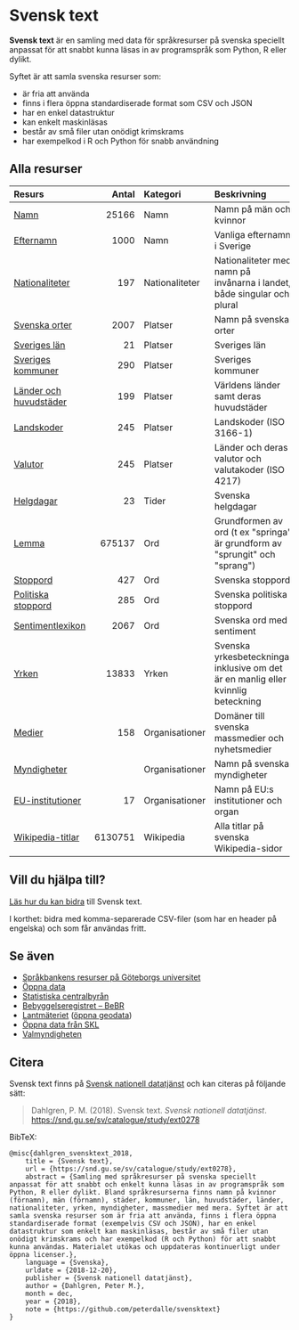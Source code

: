# Svensk text

**Svensk text** är en samling med data för språkresurser på svenska speciellt anpassat för att snabbt kunna läsas in av programspråk som Python, R eller dylikt.

Syftet är att samla svenska resurser som:

- är fria att använda
- finns i flera öppna standardiserade format som CSV och JSON
- har en enkel datastruktur
- kan enkelt maskinläsas
- består av små filer utan onödigt krimskrams
- har exempelkod i R och Python för snabb användning

## Alla resurser

Resurs | Antal | Kategori | Beskrivning
:----------------  | ------: | :------- |  :-------------------------------------------- 
[Namn](namn/) | 25166 | Namn | Namn på män och kvinnor
[Efternamn](namn/) | 1000 | Namn | Vanliga efternamn i Sverige
[Nationaliteter](nationaliteter/) | 197 | Nationaliteter | Nationaliteter med namn på invånarna i landet, både singular och plural
[Svenska orter](platser/) | 2007 | Platser | Namn på svenska orter
[Sveriges län](platser/) | 21 | Platser | Sveriges län
[Sveriges kommuner](platser/) | 290 | Platser | Sveriges kommuner
[Länder och huvudstäder](platser/) | 199 | Platser | Världens länder samt deras huvudstäder
[Landskoder](platser/) | 245 | Platser | Landskoder (ISO 3166-1)
[Valutor](platser/) | 245 | Platser | Länder och deras valutor och valutakoder (ISO 4217)
[Helgdagar](tider/) | 23 | Tider | Svenska helgdagar
[Lemma](lemma/) | 675137 | Ord | Grundformen av ord (t ex "springa" är grundform av "sprungit" och "sprang")
[Stoppord](stoppord/) | 427 | Ord | Svenska stoppord
[Politiska stoppord](stoppord/) | 285 | Ord | Svenska politiska stoppord
[Sentimentlexikon](sentiment/) | 2067 | Ord | Svenska ord med sentiment
[Yrken](yrken/) | 13833 | Yrken |  Svenska yrkesbeteckningar inklusive om det är en manlig eller kvinnlig beteckning
[Medier](organisationer/) | 158 | Organisationer | Domäner till svenska massmedier och nyhetsmedier
[Myndigheter](organisationer/) | | Organisationer | Namn på svenska myndigheter
[EU-institutioner](organisationer/) | 17 | Organisationer | Namn på EU:s institutioner och organ
[Wikipedia-titlar](wikipedia/) | 6130751 | Wikipedia | Alla titlar på svenska Wikipedia-sidor

## Vill du hjälpa till?

[Läs hur du  kan bidra](CONTRIBUTE.md) till Svensk text.

I korthet: bidra med komma-separerade CSV-filer (som har en header på engelska) och som får användas fritt.

## Se även

- [Språkbankens resurser på Göteborgs universitet](https://spraakbanken.gu.se/swe/resurser)
- [Öppna data](https://oppnadata.se/)
- [Statistiska centralbyrån](http://www.scb.se/)
- [Bebyggelseregistret – BeBR](https://www.raa.se/hitta-information/bebyggelseregistret-bebr/)
- [Lantmäteriet](https://www.lantmateriet.se/) ([öppna geodata](https://www.lantmateriet.se/sv/Kartor-och-geografisk-information/oppna-data/))
- [Öppna data från SKL](https://skl.se/naringslivarbetedigitalisering/digitalisering/informationsforsorjningochdigitalinfrastruktur/oppnadata/sklsoppnadata.psidata.html)
- [Valmyndigheten](https://www.val.se/)

## Citera

Svensk text finns på [Svensk nationell datatjänst](https://snd.gu.se/sv/catalogue/study/ext0278) och kan citeras på följande sätt:

> Dahlgren, P. M. (2018). Svensk text. *Svensk nationell datatjänst*. https://snd.gu.se/sv/catalogue/study/ext0278

BibTeX:

```
@misc{dahlgren_svensktext_2018,
	title = {Svensk text},
	url = {https://snd.gu.se/sv/catalogue/study/ext0278},
	abstract = {Samling med språkresurser på svenska speciellt anpassat för att snabbt och enkelt kunna läsas in av programspråk som Python, R eller dylikt. Bland språkresurserna finns namn på kvinnor (förnamn), män (förnamn), städer, kommuner, län, huvudstäder, länder, nationaliteter, yrken, myndigheter, massmedier med mera. Syftet är att samla svenska resurser som är fria att använda, finns i flera öppna standardiserade format (exempelvis CSV och JSON), har en enkel datastruktur som enkelt kan maskinläsas, består av små filer utan onödigt krimskrams och har exempelkod (R och Python) för att snabbt kunna användas. Materialet utökas och uppdateras kontinuerligt under öppna licenser.},
	language = {Svenska},
	urldate = {2018-12-20},
	publisher = {Svensk nationell datatjänst},
	author = {Dahlgren, Peter M.},
	month = dec,
	year = {2018},
	note = {https://github.com/peterdalle/svensktext}
}
```